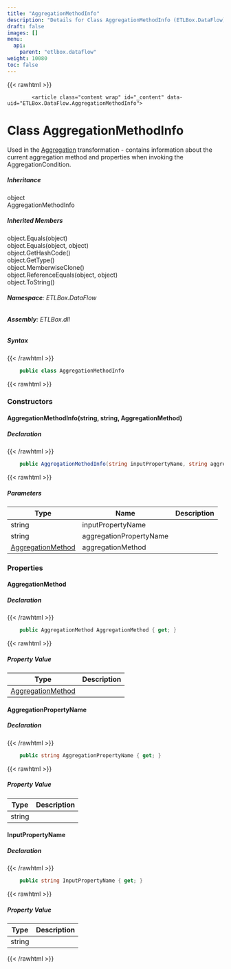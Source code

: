 ```yaml
---
title: "AggregationMethodInfo"
description: "Details for Class AggregationMethodInfo (ETLBox.DataFlow)"
draft: false
images: []
menu:
  api:
    parent: "etlbox.dataflow"
weight: 10080
toc: false
---
```


{{< rawhtml >}}

            <article class="content wrap" id="_content" data-uid="ETLBox.DataFlow.AggregationMethodInfo">
  <h1 id="ETLBox_DataFlow_AggregationMethodInfo" data-uid="ETLBox.DataFlow.AggregationMethodInfo" class="text-break">Class AggregationMethodInfo
</h1>
  <div class="markdown level0 summary"><p>Used in the <a class="xref" href="/api/etlbox.dataflow/aggregation">Aggregation</a> transformation - contains information about the current aggregation
method and properties when invoking the AggregationCondition.</p>
</div>
  <div class="markdown level0 conceptual"></div>
  <div class="inheritance">
    <h5>Inheritance</h5>
    <div class="level0"><span class="xref">object</span></div>
    <div class="level1"><span class="xref">AggregationMethodInfo</span></div>
  </div>
  <div class="inheritedMembers">
    <h5>Inherited Members</h5>
    <div>
      <span class="xref">object.Equals(object)</span>
    </div>
    <div>
      <span class="xref">object.Equals(object, object)</span>
    </div>
    <div>
      <span class="xref">object.GetHashCode()</span>
    </div>
    <div>
      <span class="xref">object.GetType()</span>
    </div>
    <div>
      <span class="xref">object.MemberwiseClone()</span>
    </div>
    <div>
      <span class="xref">object.ReferenceEquals(object, object)</span>
    </div>
    <div>
      <span class="xref">object.ToString()</span>
    </div>
  </div>
<h6><strong>Namespace</strong>: ETLBox.DataFlow</h6>
  <h6><strong>Assembly</strong>: ETLBox.dll</h6>
  <h5 id="ETLBox_DataFlow_AggregationMethodInfo_syntax">Syntax</h5>
{{< /rawhtml >}}

```C#
    public class AggregationMethodInfo
```

{{< rawhtml >}}
  <h3 id="constructors">Constructors
</h3>
  <a id="ETLBox_DataFlow_AggregationMethodInfo__ctor_" data-uid="ETLBox.DataFlow.AggregationMethodInfo.#ctor*"></a>
  <h4 id="ETLBox_DataFlow_AggregationMethodInfo__ctor_System_String_System_String_ETLBox_AggregationMethod_" data-uid="ETLBox.DataFlow.AggregationMethodInfo.#ctor(System.String,System.String,ETLBox.AggregationMethod)">AggregationMethodInfo(string, string, AggregationMethod)</h4>
  <div class="markdown level1 summary"></div>
  <div class="markdown level1 conceptual"></div>
  <h5 class="declaration">Declaration</h5>
{{< /rawhtml >}}

```C#
    public AggregationMethodInfo(string inputPropertyName, string aggregationPropertyName, AggregationMethod aggregationMethod)
```

{{< rawhtml >}}
  <h5 class="parameters">Parameters</h5>
  <table class="table table-bordered table-striped table-condensed">
    <thead>
      <tr>
        <th>Type</th>
        <th>Name</th>
        <th>Description</th>
      </tr>
    </thead>
    <tbody>
      <tr>
        <td><span class="xref">string</span></td>
        <td><span class="parametername">inputPropertyName</span></td>
        <td></td>
      </tr>
      <tr>
        <td><span class="xref">string</span></td>
        <td><span class="parametername">aggregationPropertyName</span></td>
        <td></td>
      </tr>
      <tr>
        <td><a class="xref" href="/api/etlbox/aggregationmethod">AggregationMethod</a></td>
        <td><span class="parametername">aggregationMethod</span></td>
        <td></td>
      </tr>
    </tbody>
  </table>
  <h3 id="properties">Properties
</h3>
  <a id="ETLBox_DataFlow_AggregationMethodInfo_AggregationMethod_" data-uid="ETLBox.DataFlow.AggregationMethodInfo.AggregationMethod*"></a>
  <h4 id="ETLBox_DataFlow_AggregationMethodInfo_AggregationMethod" data-uid="ETLBox.DataFlow.AggregationMethodInfo.AggregationMethod">AggregationMethod</h4>
  <div class="markdown level1 summary"></div>
  <div class="markdown level1 conceptual"></div>
  <h5 class="declaration">Declaration</h5>
{{< /rawhtml >}}

```C#
    public AggregationMethod AggregationMethod { get; }
```

{{< rawhtml >}}
  <h5 class="propertyValue">Property Value</h5>
  <table class="table table-bordered table-striped table-condensed">
    <thead>
      <tr>
        <th>Type</th>
        <th>Description</th>
      </tr>
    </thead>
    <tbody>
      <tr>
        <td><a class="xref" href="/api/etlbox/aggregationmethod">AggregationMethod</a></td>
        <td></td>
      </tr>
    </tbody>
  </table>
  <a id="ETLBox_DataFlow_AggregationMethodInfo_AggregationPropertyName_" data-uid="ETLBox.DataFlow.AggregationMethodInfo.AggregationPropertyName*"></a>
  <h4 id="ETLBox_DataFlow_AggregationMethodInfo_AggregationPropertyName" data-uid="ETLBox.DataFlow.AggregationMethodInfo.AggregationPropertyName">AggregationPropertyName</h4>
  <div class="markdown level1 summary"></div>
  <div class="markdown level1 conceptual"></div>
  <h5 class="declaration">Declaration</h5>
{{< /rawhtml >}}

```C#
    public string AggregationPropertyName { get; }
```

{{< rawhtml >}}
  <h5 class="propertyValue">Property Value</h5>
  <table class="table table-bordered table-striped table-condensed">
    <thead>
      <tr>
        <th>Type</th>
        <th>Description</th>
      </tr>
    </thead>
    <tbody>
      <tr>
        <td><span class="xref">string</span></td>
        <td></td>
      </tr>
    </tbody>
  </table>
  <a id="ETLBox_DataFlow_AggregationMethodInfo_InputPropertyName_" data-uid="ETLBox.DataFlow.AggregationMethodInfo.InputPropertyName*"></a>
  <h4 id="ETLBox_DataFlow_AggregationMethodInfo_InputPropertyName" data-uid="ETLBox.DataFlow.AggregationMethodInfo.InputPropertyName">InputPropertyName</h4>
  <div class="markdown level1 summary"></div>
  <div class="markdown level1 conceptual"></div>
  <h5 class="declaration">Declaration</h5>
{{< /rawhtml >}}

```C#
    public string InputPropertyName { get; }
```

{{< rawhtml >}}
  <h5 class="propertyValue">Property Value</h5>
  <table class="table table-bordered table-striped table-condensed">
    <thead>
      <tr>
        <th>Type</th>
        <th>Description</th>
      </tr>
    </thead>
    <tbody>
      <tr>
        <td><span class="xref">string</span></td>
        <td></td>
      </tr>
    </tbody>
  </table>

{{< /rawhtml >}}
